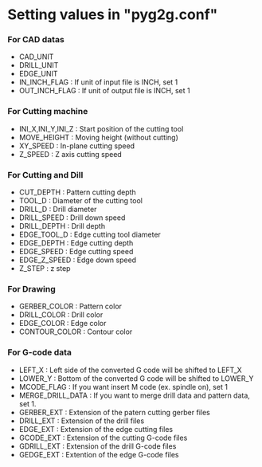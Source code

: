 # Setting values in "pyg2g.conf" #

### For CAD datas ###
  * CAD\_UNIT
  * DRILL\_UNIT
  * EDGE\_UNIT
  * IN\_INCH\_FLAG : If unit of input file is INCH, set 1
  * OUT\_INCH\_FLAG : If unit of output file is INCH, set 1
### For Cutting machine ###
  * INI\_X,INI\_Y,INI\_Z : Start position of the cutting tool
  * MOVE\_HEIGHT : Moving height (without cutting)
  * XY\_SPEED : In-plane cutting speed
  * Z\_SPEED : Z axis cutting speed
### For Cutting and Dill ###
  * CUT\_DEPTH : Pattern cutting depth
  * TOOL\_D : Diameter of the cutting tool
  * DRILL\_D : Drill diameter
  * DRILL\_SPEED : Drill down speed
  * DRILL\_DEPTH : Drill depth
  * EDGE\_TOOL\_D : Edge cutting tool diameter
  * EDGE\_DEPTH : Edge cutting depth
  * EDGE\_SPEED : Edge cutting speed
  * EDGE\_Z\_SPEED : Edge down speed
  * Z\_STEP : z step
### For Drawing ###
  * GERBER\_COLOR : Pattern color
  * DRILL\_COLOR : Drill color
  * EDGE\_COLOR : Edge color
  * CONTOUR\_COLOR : Contour color
### For G-code data ###
  * LEFT\_X : Left side of the converted G code will be shifted to LEFT\_X
  * LOWER\_Y : Bottom of the converted G code will be shifted to LOWER\_Y
  * MCODE\_FLAG : If you want insert M code (ex. spindle on), set 1
  * MERGE\_DRILL\_DATA : If you want to merge drill data and pattern data, set 1.
  * GERBER\_EXT : Extension of the patern cutting gerber files
  * DRILL\_EXT : Extension of the drill files
  * EDGE\_EXT : Extension of the edge cutting files
  * GCODE\_EXT : Extension of the cutting G-code files
  * GDRILL\_EXT : Extension of the drill G-code files
  * GEDGE\_EXT : Extention of the edge G-code files
